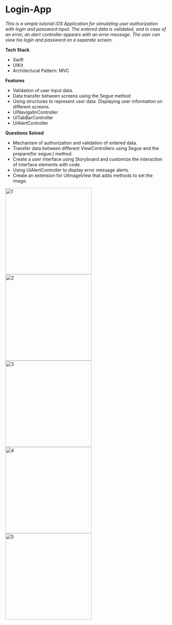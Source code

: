 # Login-App

*This is a simple tutorial iOS Application for simulating user authorization with login and password input. The entered data is validated, and in case of an error, an alert controller appears with an error message. The user can view his login and password on a separate screen.*

**Tech Stack**

- Swift
- UIKit
- Architectural Pattern: MVC

**Features**

- Validation of user input data.
- Data transfer between screens using the Segue method
- Using structures to represent user data. Displaying user information on different screens.
- UINavigatinController
- UITabBarController
- UIAlertController

**Questions Solved**

- Mechanism of authorization and validation of entered data.
- Transfer data between different ViewControllers using Segue and the prepare(for segue:) method.
- Create a user interface using Storyboard and customize the interaction of interface elements with code.
- Using UIAlertController to display error message alerts.
- Create an extension for UIImageView that adds methods to set the image.

<img width="270" alt="1" src="https://github.com/Lepiozdyx/Login-App/assets/24369933/c8d06247-a6ff-4dea-b529-4dd8cf303847"><img width="270" alt="2" src="https://github.com/Lepiozdyx/Login-App/assets/24369933/724d94cc-f030-4f59-b890-f32a0de398bb">
<img width="270" alt="3" src="https://github.com/Lepiozdyx/Login-App/assets/24369933/4d56c1e7-cb50-4dac-97d9-17fde3846eac"><img width="270" alt="4" src="https://github.com/Lepiozdyx/Login-App/assets/24369933/557f4b6b-3fc5-4a7b-907b-4cc71b56c4e2"><img width="270" alt="5" src="https://github.com/Lepiozdyx/Login-App/assets/24369933/a1a06835-1628-4530-b1d9-6a11f1327c71">
